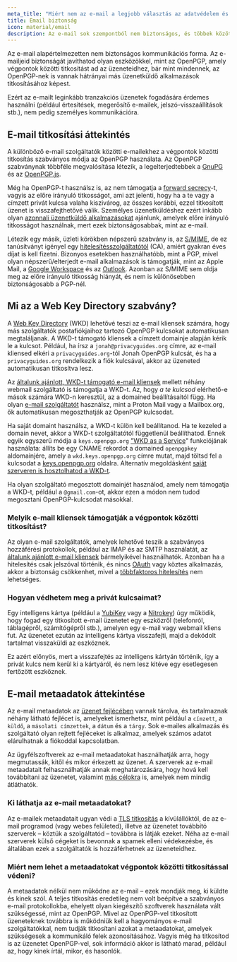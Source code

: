 ```yaml
---
meta_title: "Miért nem az e-mail a legjobb választás az adatvédelem és a biztonság szempontjából - Privacy Guides"
title: Email biztonság
icon: material/email
description: Az e-mail sok szempontból nem biztonságos, és többek között ez az oka annak, hogy nem ez a legmegfelelőbb választás a biztonságos kommunikációhoz.
---
```


Az e-mail alapértelmezetten nem biztonságos kommunikációs forma. Az e-mailjeid biztonságát javíthatod olyan eszközökkel, mint az OpenPGP, amely végpontok közötti titkosítást ad az üzeneteidhez, bár mint mindennek, az OpenPGP-nek is vannak hátrányai más üzenetküldő alkalmazások titkosításához képest.

Ezért az e-mailt leginkább tranzakciós üzenetek fogadására érdemes használni (például értesítések, megerősítő e-mailek, jelszó-visszaállítások stb.), nem pedig személyes kommunikációra.

## E-mail titkosítási áttekintés

A különböző e-mail szolgáltatók közötti e-mailekhez a végpontok közötti titkosítás szabványos módja az OpenPGP használata. Az OpenPGP szabványnak többféle megvalósítása létezik, a legelterjedtebbek a [GnuPG](../encryption.md#gnu-privacy-guard) és az [OpenPGP.js](https://openpgpjs.org).

Még ha OpenPGP-t használsz is, az nem támogatja a [ forward secrecy](https://en.wikipedia.org/wiki/Forward_secrecy)-t, vagyis az előre irányuló titkosságot, ami azt jelenti, hogy ha a te vagy a címzett privát kulcsa valaha kiszivárog, az összes korábbi, ezzel titkosított üzenet is visszafejthetővé válik. Személyes üzenetküldéshez ezért inkább olyan [azonnali üzenetküldő alkalmazásokat](../real-time-communication.md) ajánlunk, amelyek előre irányuló titkosságot használnak, mert ezek biztonságosabbak, mint az e-mail.

Létezik egy másik, üzleti körökben népszerű szabvány is, az [S/MIME](https://en.wikipedia.org/wiki/S/MIME), de ez tanúsítványt igényel egy [hitelesítésszolgáltatótól](https://en.wikipedia.org/wiki/Certificate_authority) (CA), amiért gyakran éves díjat is kell fizetni. Bizonyos esetekben használhatóbb, mint a PGP, mivel olyan népszerű/elterjedt e-mail alkalmazások is támogatják, mint az Apple Mail, a [Google Workspace](https://support.google.com/a/topic/9061730) és az [Outlook](https://support.office.com/article/encrypt-messages-by-using-s-mime-in-outlook-on-the-web-878c79fc-7088-4b39-966f-14512658f480). Azonban az S/MIME sem oldja meg az előre irányuló titkosság hiányát, és nem is különösebben biztonságosabb a PGP-nél.

## Mi az a Web Key Directory szabvány?

A [Web Key Directory](https://wiki.gnupg.org/WKD) (WKD) lehetővé teszi az e-mail kliensek számára, hogy más szolgáltatók postafiókjaihoz tartozó OpenPGP kulcsokat automatikusan megtaláljanak. A WKD-t támogató kliensek a címzett domainje alapján kérik le a kulcsot. Például, ha írsz a `jonah@privacyguides.org` címre, az e-mail kliensed elkéri a `privacyguides.org`-tól Jonah OpenPGP kulcsát, és ha a `privacyguides.org` rendelkezik a fiók kulcsával, akkor az üzeneted automatikusan titkosítva lesz.

Az [általunk ajánlott, WKD-t támogató e-mail kliensek](../email-clients.md) mellett néhány webmail szolgáltató is támogatja a WKD-t. Az, hogy *a te kulcsod* elérhető-e mások számára WKD-n keresztül, az a domained beállításaitól függ. Ha olyan [e-mail szolgáltatót](../email.md#openpgp-compatible-services) használsz, mint a Proton Mail vagy a Mailbox.org, ők automatikusan megoszthatják az OpenPGP kulcsodat.

Ha saját domaint használsz, a WKD-t külön kell beállítanod. Ha te kezeled a domain nevet, akkor a WKD-t szolgáltatótól függetlenül beállíthatod. Ennek egyik egyszerű módja a `keys.openpgp.org` ["WKD as a Service](https://keys.openpgp.org/about/usage#wkd-as-a-service)" funkciójának használata: állíts be egy CNAME rekordot a domained `openpgpkey` aldomainjére, amely a `wkd.keys.openpgp.org` címre mutat, majd töltsd fel a kulcsodat a [keys.openpgp.org](https://keys.openpgp.org) oldalra. Alternatív megoldásként [saját szerveren is hosztolhatod a WKD-t](https://wiki.gnupg.org/WKDHosting).

Ha olyan szolgáltató megosztott domainjét használod, amely nem támogatja a WKD-t, például a `@gmail.com`-ot, akkor ezen a módon nem tudod megosztani OpenPGP-kulcsodat másokkal.

### Melyik e-mail kliensek támogatják a végpontok közötti titkosítást?

Az olyan e-mail szolgáltatók, amelyek lehetővé teszik a szabványos hozzáférési protokollok, például az IMAP és az SMTP használatát, az [általunk ajánlott e-mail kliensek](../email-clients.md) bármelyikével használhatók. Azonban ha a hitelesítés csak jelszóval történik, és nincs [OAuth](account-creation.md#sign-in-with-oauth) vagy köztes alkalmazás, akkor a biztonság csökkenhet, mivel a [többfaktoros hitelesítés](multi-factor-authentication.md) nem lehetséges.

### Hogyan védhetem meg a privát kulcsaimat?

Egy intelligens kártya (például a [YubiKey](https://support.yubico.com/hc/articles/360013790259-Using-Your-YubiKey-with-OpenPGP) vagy a [Nitrokey](../security-keys.md#nitrokey)) úgy működik, hogy fogad egy titkosított e-mail üzenetet egy eszközről (telefonról, táblagépről, számítógépről stb.), amelyen egy e-mail vagy webmail kliens fut. Az üzenetet ezután az intelligens kártya visszafejti, majd a dekódolt tartalmat visszaküldi az eszköznek.

Ez azért előnyös, mert a visszafejtés az intelligens kártyán történik, így a privát kulcs nem kerül ki a kártyáról, és nem lesz kitéve egy esetlegesen fertőzött eszköznek.

## E-mail metaadatok áttekintése

Az e-mail metaadatok az [üzenet fejlécében](https://en.wikipedia.org/wiki/Email#Message_header) vannak tárolva, és tartalmaznak néhány látható fejlécet is, amelyeket ismerhetsz, mint például a `címzett`, a `küldő`, a `másolati címzettek`, a `dátum` és a `tárgy`. Sok e-mailes alkalmazás és szolgáltató olyan rejtett fejléceket is alkalmaz, amelyek számos adatot elárulhatnak a fiókoddal kapcsolatban.

Az ügyfélszoftverek az e-mail metaadatokat használhatják arra, hogy megmutassák, kitől és mikor érkezett az üzenet. A szerverek az e-mail metaadatait felhasználhatják annak meghatározására, hogy hová kell továbbítani az üzenetet, valamint [más célokra](https://en.wikipedia.org/wiki/Email#Message_header) is, amelyek nem mindig átláthatók.

### Ki láthatja az e-mail metaadatokat?

Az e-mailek metaadatait ugyan védi a [TLS titkosítás](https://en.wikipedia.org/wiki/Opportunistic_TLS) a kívülállóktól, de az e-mail programod (vagy webes felületed), illetve az üzenetet továbbító szerverek – köztük a szolgáltatód – továbbra is látják ezeket. Néha az e-mail szerverek külső cégeket is bevonnak a spamek elleni védekezésbe, és általában ezek a szolgáltatók is hozzáférhetnek az üzeneteidhez.

### Miért nem lehet a metaadatokat végpontok közötti titkosítással védeni?

A metaadatok nélkül nem működne az e-mail – ezek mondják meg, ki küldte és kinek szól. A teljes titkosítás eredetileg nem volt beépítve a szabványos e-mail protokollokba, ehelyett olyan kiegészítő szoftverek használata vált szükségessé, mint az OpenPGP. Mivel az OpenPGP-vel titkosított üzeneteknek továbbra is működniük kell a hagyományos e-mail szolgáltatókkal, nem tudják titkosítani azokat a metaadatokat, amelyek szükségesek a kommunikáló felek azonosításához. Vagyis még ha titkosítod is az üzenetet OpenPGP-vel, sok információ akkor is látható marad, például az, hogy kinek írtál, mikor, és hasonlók.
